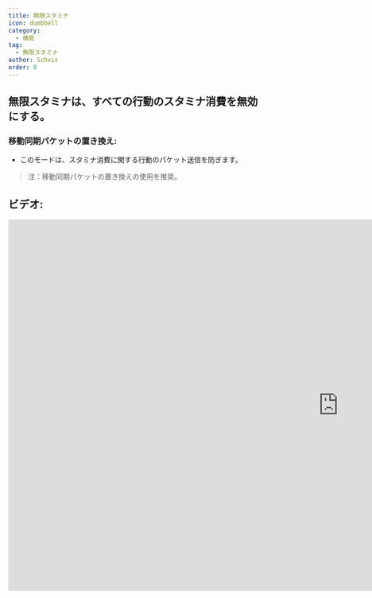 ```yaml
---
title: 無限スタミナ
icon: dumbbell
category:
  - 機能
tag:
  - 無限スタミナ
author: Schvis
order: 8
---
```


## 無限スタミナは、すべての行動のスタミナ消費を無効にする。
### 移動同期パケットの置き換え:
- このモードは、スタミナ消費に関する行動のパケット送信を防ぎます。
> 注：移動同期パケットの置き換えの使用を推奨。

## ビデオ:

<div class="iframe-container"><iframe width="1328" height="747" src="https://www.youtube.com/embed/NZhfaMOLuY0?list=PL5eI1Tb64p56g27qfYk7VuFTz4FK6YrKa" title="Korepi - Infinite Stamina" frameborder="0" allow="accelerometer; autoplay; clipboard-write; encrypted-media; gyroscope; picture-in-picture; web-share" referrerpolicy="strict-origin-when-cross-origin" allowfullscreen></iframe></div>